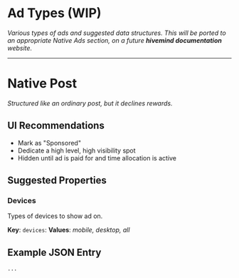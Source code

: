 # Ad Types (WIP)

*Various types of ads and suggested data structures. This will be ported to an appropriate Native Ads section, on a future **hivemind documentation** website.*

---

# Native Post

*Structured like an ordinary post, but it declines rewards.*

## UI Recommendations

- Mark as "Sponsored"
- Dedicate a high level, high visibility spot
- Hidden until ad is paid for and time allocation is active

## Suggested Properties

### Devices

Types of devices to show ad on.

**Key**: `devices`:
**Values**: *mobile, desktop, all*


## Example JSON Entry

```
...

```